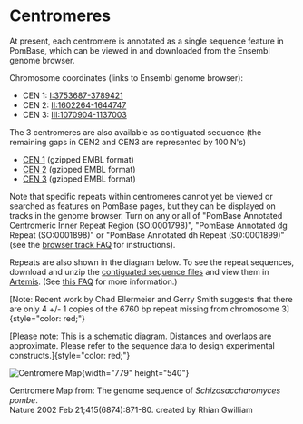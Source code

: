 # Centromeres

At present, each centromere is annotated as a single sequence
feature in PomBase, which can be viewed in and downloaded from the
Ensembl genome browser.

Chromosome coordinates (links to Ensembl genome browser):

-   CEN 1: [I:3753687-3789421](http://genomebrowser.pombase.org/Schizosaccharomyces_pombe/Location/View?r=I%3A3753687-3789421;site=ensemblunit)
-   CEN 2: [II:1602264-1644747](http://genomebrowser.pombase.org/Schizosaccharomyces_pombe/Location/View?r=II%3A1602264-1644747;site=ensemblunit)
-   CEN 3: [III:1070904-1137003](http://genomebrowser.pombase.org/Schizosaccharomyces_pombe/Location/View?r=III%3A1070904-1137003;site=ensemblunit)

The 3 centromeres are also available as contiguated sequence (the
remaining gaps in CEN2 and CEN3 are represented by 100 N's)

-   [CEN 1](http://www.pombase.org/sites/pombase.org/files/documents/cen1.gz) (gzipped EMBL format)
-   [CEN 2](http://www.pombase.org/sites/pombase.org/files/documents/cen2.gz) (gzipped EMBL format)
-   [CEN 3](http://www.pombase.org/sites/pombase.org/files/documents/cen3.gz) (gzipped EMBL format)

Note that specific repeats within centromeres cannot yet be viewed or
searched as features on PomBase pages, but they can be displayed on
tracks in the genome browser. Turn on any or all of "PomBase Annotated
Centromeric Inner Repeat Region (SO:0001798)", "PomBase Annotated dg
Repeat (SO:0001898)" or "PomBase Annotated dh Repeat (SO:0001899)" (see
the [browser track FAQ](http://www.pombase.org/faqs/how-can-i-show-or-hide-tracks-genome-browser) for
instructions).

Repeats are also shown in the diagram below. To see the repeat
sequences, download and unzip the [contiguated sequence
files](ftp://ftp.ebi.ac.uk/pub/databases/pombase/pombe/Chromosome_contigs/)
and view them in
[Artemis](http://www.sanger.ac.uk/resources/software/artemis/). (See
[this FAQ](http://www.pombase.org/faqs/there-equivalent-artemis-java-applet-pombase) for more
information.)

[Note: Recent work by Chad Ellermeier and Gerry Smith suggests that
there are only 4 +/- 1 copies of the 6760 bp repeat missing from
chromosome 3]{style="color: red;"}

[Please note: This is a schematic diagram. Distances and overlaps are
approximate. Please refer to the sequence data to design experimental
constructs.]{style="color: red;"}

![Centromere Map](images/centromeremapping.gif){width="779" height="540"}

Centromere Map from: The genome sequence of *Schizosaccharomyces pombe*.\
Nature 2002 Feb 21;415(6874):871-80. created by Rhian Gwilliam
